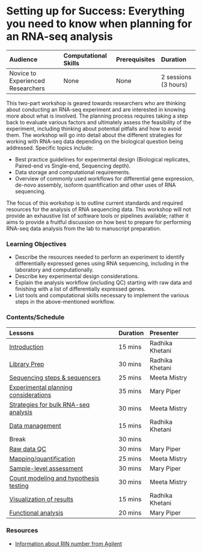 # Setting up for Success: Everything you need to know when planning for an RNA-seq analysis

| Audience | Computational Skills | Prerequisites | Duration |
:----------|:----------|:----------|:----------|
| Novice to Experienced Researchers | None | None | 2 sessions (3 hours)|

This two-part workshop is geared towards researchers who are thinking about conducting an RNA-seq experiment and are interested in knowing more about what is involved. The planning process requires taking a step back to evaluate various factors and ultimately assess the feasibility of the experiment, including thinking about potential pitfalls and how to avoid them. The workshop will go into detail about the different strategies for working with RNA-seq data depending on the biological question being addressed. Specific topics include:

* Best practice guidelines for experimental design (Biological replicates, Paired-end vs Single-end, Sequencing depth).
* Data storage and computational requirements.
* Overview of commonly used workflows for differential gene expression, de-novo assembly, isoform quantification and other uses of RNA sequencing.

The focus of this workshop is to outline current standards and required resources for the analysis of RNA sequencing data. This workshop will not provide an exhaustive list of software tools or pipelines available; rather it aims to provide a fruitful discussion on how best to prepare for performing RNA-seq data analysis from the lab to manuscript preparation.

### Learning Objectives

* Describe the resources needed to perform an experiment to identify differentially expressed genes using RNA sequencing, including in the laboratory and computationally.
* Describe key experimental design considerations.
* Explain the analysis workflow (including QC) starting with raw data and finishing with a list of differentially expressed genes. 
* List tools and computational skills necessary to implement the various steps in the above-mentioned workflow.

### Contents/Schedule

| Lessons            | Duration | Presenter | 
|:------------------------|:----------|:----------|
| [Introduction]() | 15 mins | Radhika Khetani |
| [Library Prep](https://hbctraining.github.io/GCC-BOSC-2018/slides/library_prep.pdf) | 30 mins | Radhika Khetani |
| [Sequencing steps & sequencers](https://hbctraining.github.io/GCC-BOSC-2018/slides/sequencing_technologies_mm.pdf) | 25 mins | Meeta Mistry |
| [Experimental planning considerations](lessons/experimental_planning_considerations.md) | 35 mins | Mary Piper |
| [Strategies for bulk RNA-seq analysis](https://hbctraining.github.io/GCC-BOSC-2018/slides/RNAseq-strategies_mm.pdf) | 30 mins | Meeta Mistry |
| [Data management](https://hbctraining.github.io/GCC-BOSC-2018/slides/data_management.pdf) | 15 mins | Radhika Khetani |
| Break | 30 mins |  |
| [Raw data QC](https://hbctraining.github.io/GCC-BOSC-2018/slides/QC_rawdata_mp.pdf) | 30 mins | Mary Piper |
| [Mapping/quantification](https://hbctraining.github.io/GCC-BOSC-2018/slides/alignment_quantification.pdf)| 25 mins | Meeta Mistry |
| [Sample-level assessment](https://hbctraining.github.io/GCC-BOSC-2018/lessons/sample_level_QC.html) | 30 mins | Mary Piper |
| [Count modeling and hypothesis testing](lessons/count_modeling.md) | 30 mins | Meeta Mistry |
| [Visualization of results](lessons/data_visualization.md)| 15 mins | Radhika Khetani |
| [Functional analysis](https://hbctraining.github.io/GCC-BOSC-2018/slides/functional_analysis_mp.pdf) | 20 mins | Mary Piper |

### Resources

* [Information about RIN number from Agilent](https://www.agilent.com/cs/library/applications/5989-1165EN.pdf)
